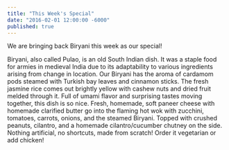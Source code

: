 ```yaml
---
title: "This Week's Special"
date: "2016-02-01 12:00:00 -6000"
published: true
---
```



We are bringing back Biryani this week as our special!

Biryani, also called Pulao, is an old South Indian dish. It was a staple food
for armies in medieval India due to its adaptability to various ingredients
arising from change in location. Our Biryani has the aroma of cardamom pods
steamed with Turkish bay leaves and cinnamon sticks. The fresh jasmine rice
comes out brightly yellow with cashew nuts and dried fruit melded through it.
Full of umami flavor and surprising tastes moving together, this dish is so
nice. Fresh, homemade, soft paneer cheese with homemade clarified butter go
into the flaming hot wok with zucchini, tomatoes, carrots, onions, and the
steamed Biryani. Topped with crushed peanuts, cilantro, and a homemade
cilantro/cucumber chutney on the side. Nothing artificial, no shortcuts, made
from scratch! Order it vegetarian or add chicken!
